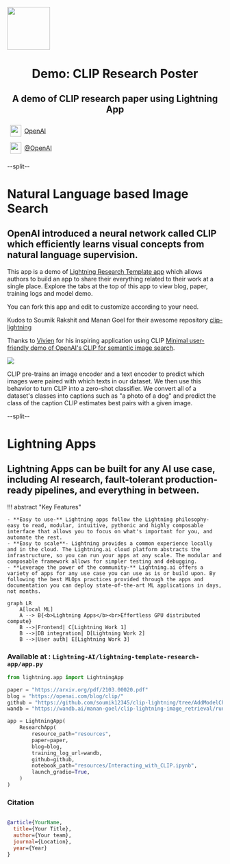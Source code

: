 <div style="height: 90pt;"></div>
<div style="flex: 0 0 16%; margin-top: -10pt;">
<img src="https://cdn.iconscout.com/icon/free/png-256/openai-1524384-1290687.png" width="100px">
</div>
<div style="flex: 0 0 65%; text-align: center;">
<h1 style="margin-bottom: 10pt;">Demo: CLIP Research Poster</h1>
<h2>A demo of CLIP research paper using Lightning App</h2>
</div>
<div style="flex: 1">
    <div style="display: flex; align-items: center;">
        <img style="height: 20pt; width: 20pt; margin: 5pt;" src="icons/fontawesome/brands/github.svg">
        <div style="font-size: 0.9rem; margin-right: 5pt;"><a href="https://github.com/openai/">OpenAI</a></div>
    </div>
    <div style="display: flex; align-items: center;">
        <img style="height: 20pt; width: 20pt; margin: 5pt;" src="icons/fontawesome/brands/twitter.svg">
        <div style="font-size: 0.9rem;"><a href="https://twitter.com/OpenAI">@OpenAI</a></div>
    </div>
</div>

--split--

# Natural Language based Image Search

## OpenAI introduced a neural network called CLIP which efficiently learns visual concepts from natural language supervision.

This app is a demo
of [Lightning Research Template app](https://github.com/Lightning-AI/lightning-template-research-app) which allows
authors to build an app to share their everything
related to their work at a single place.
Explore the tabs at the top of this app to view blog, paper, training logs and model demo.

You can fork this app and edit to customize according to your need.

Kudos to Soumik Rakshit and Manan Goel for their awesome
repository [clip-lightning](https://github.com/soumik12345/clip-lightning)

Thanks to [Vivien](https://github.com/vivien000) for his inspiring application using
CLIP [Minimal user-friendly demo of OpenAI's CLIP for semantic image search](https://github.com/vivien000/clip-demo).

<img src="https://openaiassets.blob.core.windows.net/$web/clip/draft/20210104b/overview-a.svg">

CLIP pre-trains an image encoder and a text encoder to predict which images were paired with which texts in our dataset.
We then use this behavior to turn CLIP into a zero-shot classifier. We convert all of a dataset's classes into captions
such as "a photo of a dog" and predict the class of the caption CLIP estimates best pairs with a given image.

--split--

# Lightning Apps

## Lightning Apps can be built for any AI use case, including AI research, fault-tolerant production-ready pipelines, and everything in between.

!!! abstract "Key Features"

```
- **Easy to use-** Lightning apps follow the Lightning philosophy- easy to read, modular, intuitive, pythonic and highly composable interface that allows you to focus on what's important for you, and automate the rest.
- **Easy to scale**- Lightning provides a common experience locally and in the cloud. The Lightning.ai cloud platform abstracts the infrastructure, so you can run your apps at any scale. The modular and composable framework allows for simpler testing and debugging.
- **Leverage the power of the community-** Lightning.ai offers a variety of apps for any use case you can use as is or build upon. By following the best MLOps practices provided through the apps and documentation you can deploy state-of-the-art ML applications in days, not months.
```

```mermaid
graph LR
    A[local ML]
    A --> B{<b>Lightning Apps</b><br>Effortless GPU distributed compute}
    B -->|Frontend| C[Lightning Work 1]
    B -->|DB integration| D[Lightning Work 2]
    B -->|User auth| E[Lightning Work 3]
```

### Available at : `Lightning-AI/lightning-template-research-app/app.py`

```python
from lightning.app import LightningApp

paper = "https://arxiv.org/pdf/2103.00020.pdf"
blog = "https://openai.com/blog/clip/"
github = "https://github.com/soumik12345/clip-lightning/tree/AddModelCheckpoint"
wandb = "https://wandb.ai/manan-goel/clip-lightning-image_retrieval/runs/1cedtohj"

app = LightningApp(
    ResearchApp(
        resource_path="resources",
        paper=paper,
        blog=blog,
        training_log_url=wandb,
        github=github,
        notebook_path="resources/Interacting_with_CLIP.ipynb",
        launch_gradio=True,
    )
)
```

### Citation

```bibtex

@article{YourName,
  title={Your Title},
  author={Your team},
  journal={Location},
  year={Year}
}

```
